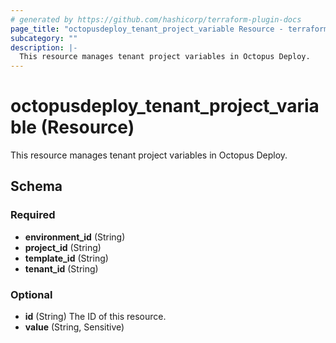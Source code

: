 ```yaml
---
# generated by https://github.com/hashicorp/terraform-plugin-docs
page_title: "octopusdeploy_tenant_project_variable Resource - terraform-provider-octopusdeploy"
subcategory: ""
description: |-
  This resource manages tenant project variables in Octopus Deploy.
---
```


# octopusdeploy_tenant_project_variable (Resource)

This resource manages tenant project variables in Octopus Deploy.



<!-- schema generated by tfplugindocs -->
## Schema

### Required

- **environment_id** (String)
- **project_id** (String)
- **template_id** (String)
- **tenant_id** (String)

### Optional

- **id** (String) The ID of this resource.
- **value** (String, Sensitive)


